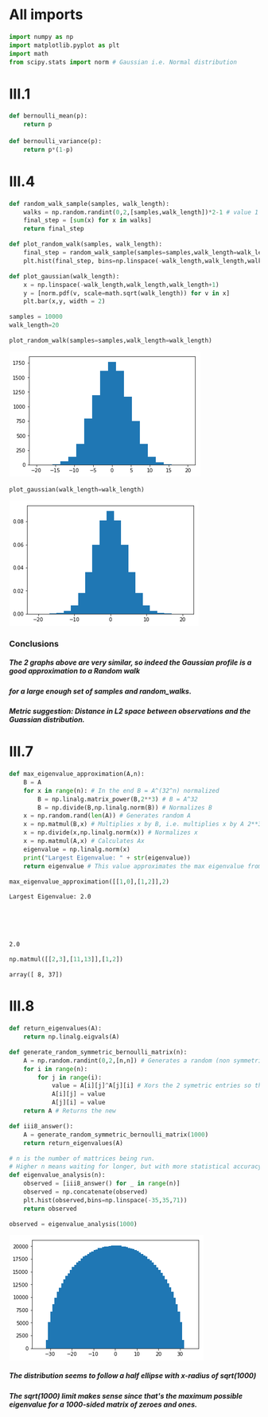 
# All imports


```python
import numpy as np
import matplotlib.pyplot as plt
import math
from scipy.stats import norm # Gaussian i.e. Normal distribution
```

# III.1


```python
def bernoulli_mean(p):
    return p

def bernoulli_variance(p):
    return p*(1-p)
```

# III.4


```python
def random_walk_sample(samples, walk_length):
    walks = np.random.randint(0,2,[samples,walk_length])*2-1 # value 1 is a right step, -1 is a left step. 
    final_step = [sum(x) for x in walks]
    return final_step
```


```python
def plot_random_walk(samples, walk_length):
    final_step = random_walk_sample(samples=samples,walk_length=walk_length)
    plt.hist(final_step, bins=np.linspace(-walk_length,walk_length,walk_length))
```


```python
def plot_gaussian(walk_length):
    x = np.linspace(-walk_length,walk_length,walk_length+1)
    y = [norm.pdf(v, scale=math.sqrt(walk_length)) for v in x]
    plt.bar(x,y, width = 2)
```


```python
samples = 10000
walk_length=20
```


```python
plot_random_walk(samples=samples,walk_length=walk_length)
```


![png](Lecture%20Notes%20Problems_files/Lecture%20Notes%20Problems_9_0.png)



```python
plot_gaussian(walk_length=walk_length)
```


![png](Lecture%20Notes%20Problems_files/Lecture%20Notes%20Problems_10_0.png)


### Conclusions

##### The 2 graphs above are very similar, so indeed the Gaussian profile is a good approximation to a Random walk
##### for a large enough set of samples and random_walks.
##### Metric suggestion: Distance in L2 space between observations and the Guassian distribution.

# III.7


```python
def max_eigenvalue_approximation(A,n):
    B = A
    for x in range(n): # In the end B = A^(32^n) normalized
        B = np.linalg.matrix_power(B,2**3) # B = A^32
        B = np.divide(B,np.linalg.norm(B)) # Normalizes B
    x = np.random.rand(len(A)) # Generates random A
    x = np.matmul(B,x) # Multiplies x by B, i.e. multiplies x by A 2**32 times
    x = np.divide(x,np.linalg.norm(x)) # Normalizes x
    x = np.matmul(A,x) # Calculates Ax
    eigenvalue = np.linalg.norm(x)
    print("Largest Eigenvalue: " + str(eigenvalue))
    return eigenvalue # This value approximates the max eigenvalue from below
```


```python
max_eigenvalue_approximation([[1,0],[1,2]],2)
```

    Largest Eigenvalue: 2.0





    2.0




```python
np.matmul([[2,3],[11,13]],[1,2])
```




    array([ 8, 37])



# III.8


```python
def return_eigenvalues(A):
    return np.linalg.eigvals(A)
```


```python
def generate_random_symmetric_bernoulli_matrix(n):
    A = np.random.randint(0,2,[n,n]) # Generates a random (non symmetric) bernoulli matrix
    for i in range(n):
        for j in range(i):
            value = A[i][j]^A[j][i] # Xors the 2 symetric entries so that value is uniform on {0,1}, i.e. the probabilities remain correct.
            A[i][j] = value
            A[j][i] = value
    return A # Returns the new
```


```python
def iii8_answer():
    A = generate_random_symmetric_bernoulli_matrix(1000)
    return return_eigenvalues(A)
```


```python
# n is the number of mattrices being run.
# Higher n means waiting for longer, but with more statistical accuracy
def eigenvalue_analysis(n):
    observed = [iii8_answer() for _ in range(n)]
    observed = np.concatenate(observed)
    plt.hist(observed,bins=np.linspace(-35,35,71))
    return observed
```


```python
observed = eigenvalue_analysis(1000)
```


![png](Lecture%20Notes%20Problems_files/Lecture%20Notes%20Problems_22_0.png)


##### The distribution seems to follow a half ellipse with x-radius of sqrt(1000)
##### The sqrt(1000) limit makes sense since that's the maximum possible eigenvalue for a 1000-sided matrix of zeroes and ones.
